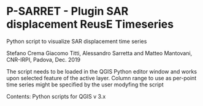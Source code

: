 # P-SARRET  - Plugin SAR displacement ReusE Timeseries 
Python script to visualize SAR displacement time series

Stefano Crema Giacomo Titti, Alessandro Sarretta and Matteo Mantovani, CNR-IRPI, Padova, Dec. 2019

The script needs to be loaded in the QGIS Python editor window and works upon selected feature of the active layer.
Column range to use as per-point time series might be specified by the user modyfing the script

Contents:
Python scripts for QGIS v 3.x
